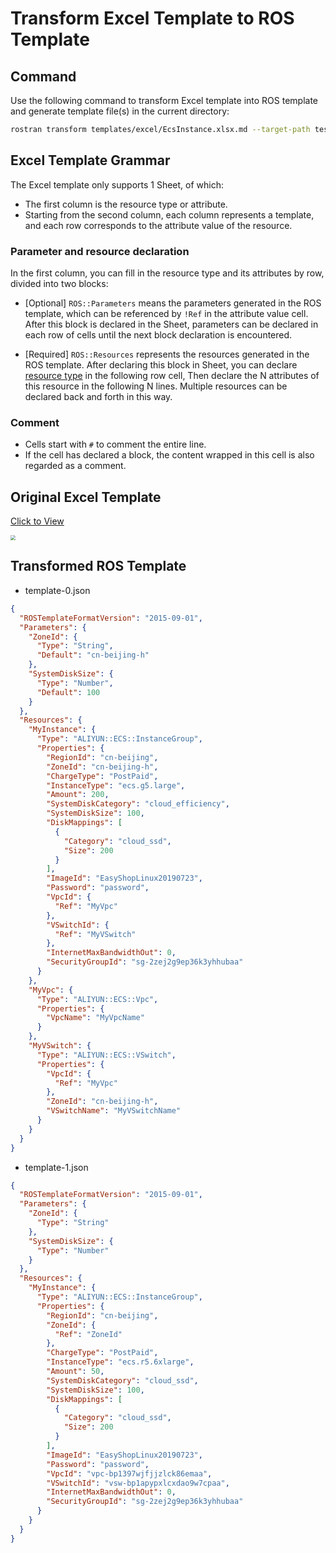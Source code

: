 # Transform Excel Template to ROS Template
## Command
Use the following command to transform Excel template into ROS template
and generate template file(s) in the current directory:

```bash
rostran transform templates/excel/EcsInstance.xlsx.md --target-path tests/template.json
```

## Excel Template Grammar
The Excel template only supports 1 Sheet, of which:
* The first column is the resource type or attribute.
* Starting from the second column, each column represents a template,
and each row corresponds to the attribute value of the resource.

### Parameter and resource declaration
In the first column, you can fill in the resource type and its attributes by row, 
divided into two blocks:
* [Optional] `ROS::Parameters` means the parameters generated in the ROS template, 
which can be referenced by `!Ref` in the attribute value cell.
After this block is declared in the Sheet, parameters can be declared 
in each row of cells until the next block declaration is encountered.

* [Required] `ROS::Resources` represents the resources generated in the ROS template.
After declaring this block in Sheet, you can declare 
[resource type](https://www.alibabacloud.com/help/doc-detail/127039.htm) in the following row cell,
Then declare the N attributes of this resource in the following N lines. 
Multiple resources can be declared back and forth in this way.

### Comment
* Cells start with `#` to comment the entire line.
* If the cell has declared a block, the content wrapped in this cell is also regarded as a comment.

## Original Excel Template
[Click to View](https://github.com/aliyun/alibabacloud-ros-tool-transformer/blob/master/templates/excel/EcsInstance.xlsx)

<img src="https://github.com/aliyun/alibabacloud-ros-tool-transformer/raw/master/docs/_media/example-excel.png" style="zoom:50%" />

## Transformed ROS Template
- template-0.json
```json
{
  "ROSTemplateFormatVersion": "2015-09-01",
  "Parameters": {
    "ZoneId": {
      "Type": "String",
      "Default": "cn-beijing-h"
    },
    "SystemDiskSize": {
      "Type": "Number",
      "Default": 100
    }
  },
  "Resources": {
    "MyInstance": {
      "Type": "ALIYUN::ECS::InstanceGroup",
      "Properties": {
        "RegionId": "cn-beijing",
        "ZoneId": "cn-beijing-h",
        "ChargeType": "PostPaid",
        "InstanceType": "ecs.g5.large",
        "Amount": 200,
        "SystemDiskCategory": "cloud_efficiency",
        "SystemDiskSize": 100,
        "DiskMappings": [
          {
            "Category": "cloud_ssd",
            "Size": 200
          }
        ],
        "ImageId": "EasyShopLinux20190723",
        "Password": "password",
        "VpcId": {
          "Ref": "MyVpc"
        },
        "VSwitchId": {
          "Ref": "MyVSwitch"
        },
        "InternetMaxBandwidthOut": 0,
        "SecurityGroupId": "sg-2zej2g9ep36k3yhhubaa"
      }
    },
    "MyVpc": {
      "Type": "ALIYUN::ECS::Vpc",
      "Properties": {
        "VpcName": "MyVpcName"
      }
    },
    "MyVSwitch": {
      "Type": "ALIYUN::ECS::VSwitch",
      "Properties": {
        "VpcId": {
          "Ref": "MyVpc"
        },
        "ZoneId": "cn-beijing-h",
        "VSwitchName": "MyVSwitchName"
      }
    }
  }
}
```
- template-1.json
```json
{
  "ROSTemplateFormatVersion": "2015-09-01",
  "Parameters": {
    "ZoneId": {
      "Type": "String"
    },
    "SystemDiskSize": {
      "Type": "Number"
    }
  },
  "Resources": {
    "MyInstance": {
      "Type": "ALIYUN::ECS::InstanceGroup",
      "Properties": {
        "RegionId": "cn-beijing",
        "ZoneId": {
          "Ref": "ZoneId"
        },
        "ChargeType": "PostPaid",
        "InstanceType": "ecs.r5.6xlarge",
        "Amount": 50,
        "SystemDiskCategory": "cloud_ssd",
        "SystemDiskSize": 100,
        "DiskMappings": [
          {
            "Category": "cloud_ssd",
            "Size": 200
          }
        ],
        "ImageId": "EasyShopLinux20190723",
        "Password": "password",
        "VpcId": "vpc-bp1397wjfjjzlck86emaa",
        "VSwitchId": "vsw-bp1apypxlcxdao9w7cpaa",
        "InternetMaxBandwidthOut": 0,
        "SecurityGroupId": "sg-2zej2g9ep36k3yhhubaa"
      }
    }
  }
}
```



